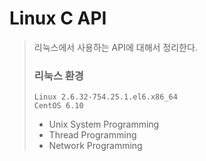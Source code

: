# Linux C API
> 리눅스에서 사용하는 API에 대해서 정리한다.<br>
> ### 리눅스 환경
> ```
> Linux 2.6.32-754.25.1.el6.x86_64
> CentOS 6.10
> ```
> * Unix System Programming
> * Thread Programming
> * Network Programming
